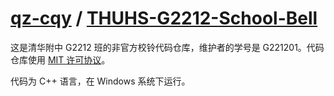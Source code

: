 # [qz-cqy](https://github.com/qz-cqy) / [THUHS-G2212-School-Bell](https://github.com/qz-cqy/THUHS-G2212-School-Bell)

这是清华附中 G2212 班的非官方校铃代码仓库，维护者的学号是 G221201。代码仓库使用 [MIT 许可协议](https://github.com/qz-cqy/THUHS-G2212-School-Bell/blob/master/LICENSE)。

代码为 C++ 语言，在 Windows 系统下运行。
